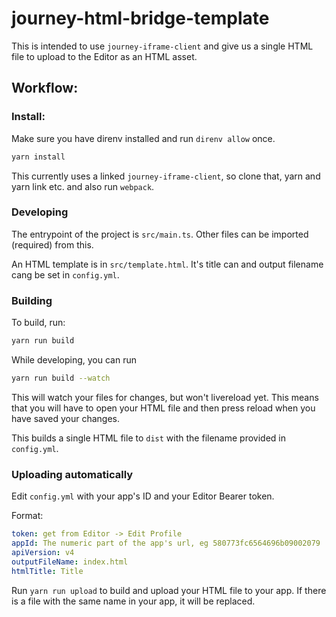 # journey-html-bridge-template

This is intended to use `journey-iframe-client` and give us a single HTML file to upload to the Editor as an HTML asset.

## Workflow:

### Install:
Make sure you have direnv installed and run `direnv allow` once.
```sh
yarn install
```

This currently uses a linked `journey-iframe-client`, so clone that, yarn and yarn link etc. and also run `webpack`.

### Developing
The entrypoint of the project is `src/main.ts`. Other files can be imported (required) from this.

An HTML template is in `src/template.html`. It's title can and output filename cang be set in `config.yml`.

### Building
To build, run:
```sh
yarn run build
```

While developing, you can run
```sh
yarn run build --watch
```
This will watch your files for changes, but won't livereload yet. This means that you will have to open your HTML file and then press reload when you have saved your changes.

This builds a single HTML file to `dist` with the filename provided in `config.yml`.

### Uploading automatically
Edit `config.yml` with your app's ID and your Editor Bearer token.

Format:
```yml
token: get from Editor -> Edit Profile
appId: The numeric part of the app's url, eg 580773fc6564696b09002079
apiVersion: v4
outputFileName: index.html
htmlTitle: Title
```

Run `yarn run upload` to build and upload your HTML file to your app. If there is a file with the same name in your app, it will be replaced.